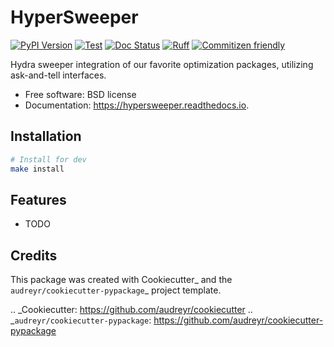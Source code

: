 # HyperSweeper

[![PyPI Version](https://img.shields.io/pypi/v/hypersweeper.svg)](https://pypi.python.org/pypi/hypersweeper)
[![Test](https://github.com/automl-private/hypersweeper/actions/workflows/pytest.yaml/badge.svg)](https://github.com/automl-private/hypersweeper/actions/workflows/pytest.yaml)
[![Doc Status](https://github.com/automl-private/hypersweeper/actions/workflows/docs.yaml/badge.svg)](https://github.com/automl-private/hypersweeper/actions/workflows/docs.yaml)
[![Ruff](https://img.shields.io/endpoint?url=https://raw.githubusercontent.com/astral-sh/ruff/main/assets/badge/v2.json)](https://github.com/astral-sh/ruff)
[![Commitizen friendly](https://img.shields.io/badge/commitizen-friendly-brightgreen.svg)](http://commitizen.github.io/cz-cli/)


Hydra sweeper integration of our favorite optimization packages, utilizing ask-and-tell interfaces.

- Free software: BSD license
- Documentation: https://hypersweeper.readthedocs.io.

## Installation 

```bash
# Install for dev
make install
```

## Features

- TODO

## Credits

This package was created with Cookiecutter_ and the `audreyr/cookiecutter-pypackage`_ project template.

.. _Cookiecutter: https://github.com/audreyr/cookiecutter
.. _`audreyr/cookiecutter-pypackage`: https://github.com/audreyr/cookiecutter-pypackage
